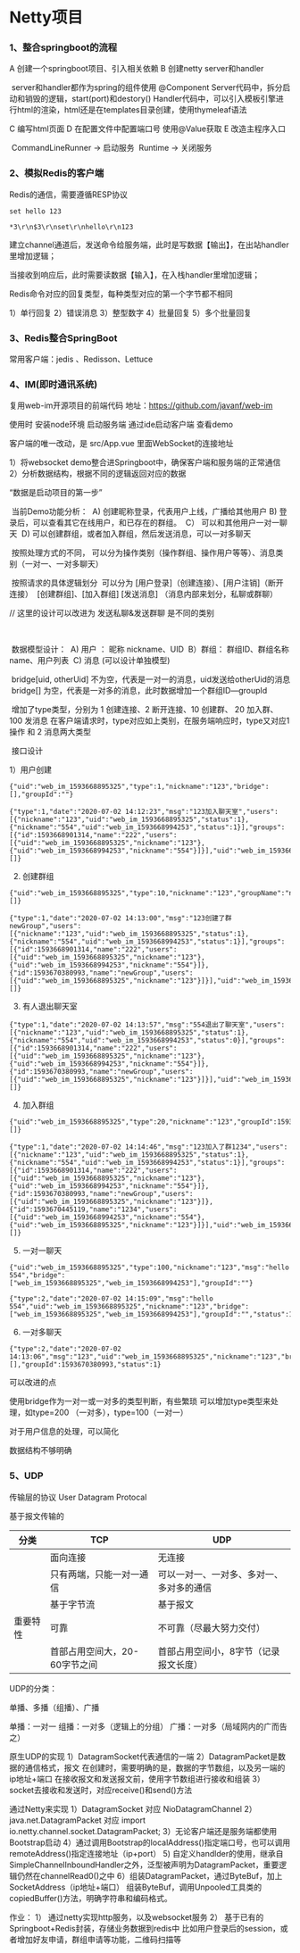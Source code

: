 # Netty项目

### 1、整合springboot的流程

A  创建一个springboot项目、引入相关依赖
B  创建netty server和handler

​    server和handler都作为spring的组件使用   @Component
​    Server代码中，拆分启动和销毁的逻辑，start(port)和destory()
​    Handler代码中，可以引入模板引擎进行html的渲染，html还是在templates目录创建，使用thymeleaf语法

C  编写html页面
D  在配置文件中配置端口号  使用@Value获取 
E  改造主程序入口 

​    CommandLineRunner  ->  启动服务
​    Runtime ->  关闭服务    



### 2、模拟Redis的客户端

Redis的通信，需要遵循RESP协议

```
set hello 123

*3\r\n$3\r\nset\r\nhello\r\n123
```



建立channel通道后，发送命令给服务端，此时是写数据【输出】，在出站handler里增加逻辑；

当接收到响应后，此时需要读数据【输入】，在入栈handler里增加逻辑；



Redis命令对应的回复类型，每种类型对应的第一个字节都不相同

1）单行回复
2）错误消息
3）整型数字
4）批量回复
5）多个批量回复



### 3、Redis整合SpringBoot

常用客户端：jedis 、Redisson、Lettuce



### 4、IM(即时通讯系统)

复用web-im开源项目的前端代码 
地址：https://github.com/javanf/web-im

使用时  安装node环境  启动服务端
通过ide启动客户端   查看demo

客户端的唯一改动，是 src/App.vue  里面WebSocket的连接地址



1）将websocket demo整合进Springboot中，确保客户端和服务端的正常通信
2）分析数据结构，根据不同的逻辑返回对应的数据

   “数据是启动项目的第一步”

​    当前Demo功能分析：
​    A)   创建昵称登录，代表用户上线，广播给其他用户
​    B)   登录后，可以查看其它在线用户，和已存在的群组。
​    C） 可以和其他用户一对一聊天
​    D)   可以创建群组，或者加入群组，然后发送消息，可以一对多聊天

​    按照处理方式的不同，
​    可以分为操作类别（操作群组、操作用户等等）、消息类别（一对一、一对多聊天）

​    按照请求的具体逻辑划分
​    可以分为 [用户登录]（创建连接）、[用户注销]（断开连接）
​                    [创建群组]、[加入群组]
​                    [发送消息]   （消息内部来划分，私聊或群聊）

   //  这里的设计可以改进为   发送私聊&发送群聊   是不同的类别

​    

​    数据模型设计：
​    A)   用户 ：  昵称 nickname、UID 
​    B）群组：   群组ID、群组名称name、用户列表
​    C)   消息 (可以设计单独模型)

​            bridge[uid, otherUid]     不为空，代表是一对一的消息，uid发送给otherUid的消息
​            bridge[]  为空，代表是一对多的消息，此时数据增加一个群组ID—groupId

​     增加了type类型，分别为  1 创建连接、2 断开连接、10 创建群、 20 加入群、100 发消息
​     在客户端请求时，type对应如上类别，在服务端响应时，type又对应1 操作 和 2 消息两大类型

   

​    接口设计

   1）用户创建

```
{"uid":"web_im_1593668895325","type":1,"nickname":"123","bridge":[],"groupId":""}
```

```
{"type":1,"date":"2020-07-02 14:12:23","msg":"123加入聊天室","users":[{"nickname":"123","uid":"web_im_1593668895325","status":1},{"nickname":"554","uid":"web_im_1593668994253","status":1}],"groups":[{"id":1593668901314,"name":"222","users":[{"uid":"web_im_1593668895325","nickname":"123"},{"uid":"web_im_1593668994253","nickname":"554"}]}],"uid":"web_im_1593668895325","nickname":"123","bridge":[]}
```

2)   创建群组

```
{"uid":"web_im_1593668895325","type":10,"nickname":"123","groupName":"newGroup","bridge":[]}
```

```
{"type":1,"date":"2020-07-02 14:13:00","msg":"123创建了群newGroup","users":[{"nickname":"123","uid":"web_im_1593668895325","status":1},{"nickname":"554","uid":"web_im_1593668994253","status":1}],"groups":[{"id":1593668901314,"name":"222","users":[{"uid":"web_im_1593668895325","nickname":"123"},{"uid":"web_im_1593668994253","nickname":"554"}]},{"id":1593670380993,"name":"newGroup","users":[{"uid":"web_im_1593668895325","nickname":"123"}]}],"uid":"web_im_1593668895325","nickname":"123","bridge":[]}
```

3)  有人退出聊天室

```
{"type":1,"date":"2020-07-02 14:13:57","msg":"554退出了聊天室","users":[{"nickname":"123","uid":"web_im_1593668895325","status":1},{"nickname":"554","uid":"web_im_1593668994253","status":0}],"groups":[{"id":1593668901314,"name":"222","users":[{"uid":"web_im_1593668895325","nickname":"123"},{"uid":"web_im_1593668994253","nickname":"554"}]},{"id":1593670380993,"name":"newGroup","users":[{"uid":"web_im_1593668895325","nickname":"123"}]}],"uid":"web_im_1593668994253","nickname":"554","bridge":[]}
```

4)  加入群组

```
{"uid":"web_im_1593668895325","type":20,"nickname":"123","groupId":1593670445119,"groupName":"1234","bridge":[]}
```

```
{"type":1,"date":"2020-07-02 14:14:46","msg":"123加入了群1234","users":[{"nickname":"123","uid":"web_im_1593668895325","status":1},{"nickname":"554","uid":"web_im_1593668994253","status":1}],"groups":[{"id":1593668901314,"name":"222","users":[{"uid":"web_im_1593668895325","nickname":"123"},{"uid":"web_im_1593668994253","nickname":"554"}]},{"id":1593670380993,"name":"newGroup","users":[{"uid":"web_im_1593668895325","nickname":"123"}]},{"id":1593670445119,"name":"1234","users":[{"uid":"web_im_1593668994253","nickname":"554"},{"uid":"web_im_1593668895325","nickname":"123"}]}],"uid":"web_im_1593668895325","nickname":"123","bridge":[]}
```

5)  一对一聊天

```
{"uid":"web_im_1593668895325","type":100,"nickname":"123","msg":"hello 554","bridge":["web_im_1593668895325","web_im_1593668994253"],"groupId":""}
```

```
{"type":2,"date":"2020-07-02 14:15:09","msg":"hello 554","uid":"web_im_1593668895325","nickname":"123","bridge":["web_im_1593668895325","web_im_1593668994253"],"groupId":"","status":1}
```

6)   一对多聊天

```
{"type":2,"date":"2020-07-02 14:13:06","msg":"123","uid":"web_im_1593668895325","nickname":"123","bridge":[],"groupId":1593670380993,"status":1}
```



可以改进的点

使用bridge作为一对一或一对多的类型判断，有些繁琐  可以增加type类型来处理，如type=200 （一对多），type=100（一对一）

对于用户信息的处理，可以简化

数据结构不够明确





### 5、UDP

传输层的协议   User Datagram Protocal

基于报文传输的



| 分类     | TCP                           | UDP                                      |
| -------- | ----------------------------- | ---------------------------------------- |
|          | 面向连接                      | 无连接                                   |
|          | 只有两端，只能一对一通信      | 可以一对一、一对多、多对一、多对多的通信 |
|          | 基于字节流                    | 基于报文                                 |
| 重要特性 | 可靠                          | 不可靠（尽最大努力交付）                 |
|          | 首部占用空间大，20-60字节之间 | 首部占用空间小，8字节（记录报文长度）    |



UDP的分类：

单播、多播（组播）、广播

单播：一对一
组播：一对多（逻辑上的分组）
广播：一对多（局域网内的广而告之）



原生UDP的实现
1）DatagramSocket代表通信的一端
2）DatagramPacket是数据的通信格式，报文
           在创建时，需要明确的是，数据的字节数组，以及另一端的ip地址+端口
           在接收报文和发送报文前，使用字节数组进行接收和组装
3） socket去接收和发送时，对应receive()和send()方法



通过Netty来实现
1）DatagramSocket 对应 NioDatagramChannel
2）java.net.DatagramPacket 对应 import io.netty.channel.socket.DatagramPacket;
3）无论客户端还是服务端都使用Bootstrap启动
4）通过调用Bootstrap的localAddress()指定端口号，也可以调用remoteAddress()指定连接地址（ip+port）
5)  自定义handlder的使用，继承自SimpleChannelInboundHandler之外，泛型被声明为DatagramPacket，重要逻辑仍然在channelRead0()之中
6）组装DatagramPacket，通过ByteBuf，加上SocketAddress（ip地址+端口）
      组装ByteBuf，调用Unpooled工具类的copiedBuffer()方法，明确字符串和编码格式。





作业：
1） 通过netty实现http服务，以及websocket服务
2） 基于已有的Springboot+Redis封装，存储业务数据到redis中
           比如用户登录后的session，或者增加好友申请，群组申请等功能，二维码扫描等













